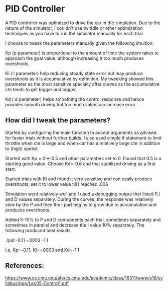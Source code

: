 # PID Controller

A PID controller was optimized to drive the car in the simulation.
Due to the nature of the simulator, I couldn't use twiddle or other
optimization techniques as you have to run the simulator manually for each trial.

I choose to tweak the parameters manually given the
following intuition:

Kp (p parameter) is proportional to the amount
of time the system takes to approach the goal value, although increasing it too
much produces overshoots.

Ki ( I parameter) help reducing
steady state error but may produce overshoots as it is accumulative by
definition. My tweeking showed this parameter as the
most sensitive specially after curves as the accumulative cte
tends to get bigger and bigger.

Kd ( d parameter) helps smoothing the control response
and hence provides smooth driving but too much value can increase error.

## How did I tweak the parameters?

Started by configuring the main function to accept arguments
as advised for faster trials without further builds. I also used simple if
statement to limit throttle when cte is large and
when car has a relatively large cte in addition to (high)
speed.

Started with Kp = 0->-0.5 and other parameters set to 0. Found that 0.5 is a starting good value.
Choose Kd=-0.6 and that stabilized driving as a first start.

Started trials with Ki and found it very sensitive and can easily produce overshoots, set it to lower value till I reached .006

Simulation went relatively well and I used a debugging output that listed P,I and D values separately. During the curves, the response was relatively slow by the P and then the I part begins to grow due to accumulation and produces overshoots.

Added 5-10% to P and D components each trial, sometimes
separately and sometimes in parallel and decrease the I value 10% separately. The
following produced best results

./pid -0.11 -.0003 -1.1</b>

i.e, Kp=-0.11, Ki=-.0003 and Kd=-1.1

## References:

https://www.cs.cmu.edu/afs/cs.cmu.edu/academic/class/16311/www/s16/syllabus/ppp/Lec05-Control1.pdf

